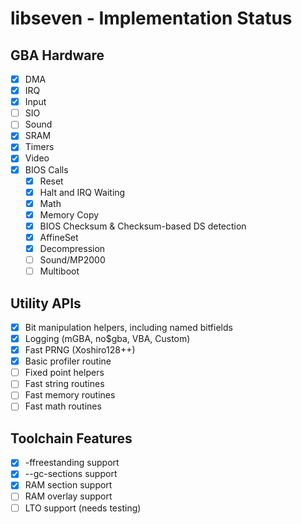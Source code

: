 # libseven - Implementation Status

## GBA Hardware

- [x] DMA
- [x] IRQ
- [x] Input
- [ ] SIO
- [ ] Sound
- [x] SRAM
- [x] Timers
- [x] Video
- [x] BIOS Calls
    - [x] Reset
    - [x] Halt and IRQ Waiting
    - [x] Math
    - [x] Memory Copy
    - [x] BIOS Checksum & Checksum-based DS detection
    - [x] AffineSet
    - [x] Decompression
    - [ ] Sound/MP2000
    - [ ] Multiboot

## Utility APIs

- [x] Bit manipulation helpers, including named bitfields
- [x] Logging (mGBA, no$gba, VBA, Custom)
- [x] Fast PRNG (Xoshiro128++)
- [x] Basic profiler routine
- [ ] Fixed point helpers
- [ ] Fast string routines
- [ ] Fast memory routines
- [ ] Fast math routines

## Toolchain Features

- [x] -ffreestanding support
- [x] --gc-sections support
- [x] RAM section support
- [ ] RAM overlay support
- [ ] LTO support (needs testing)
